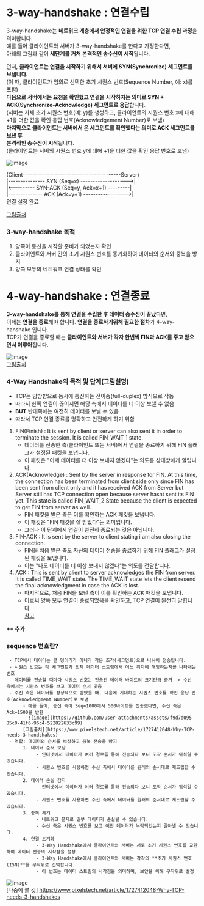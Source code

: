 # 3-way-handshake : 연결수립
3-way-handshake는 **네트워크 계층에서 안정적인 연결을 위한 TCP 연결 수립 과정**을 의미합니다.   
예를 들어 클라이언트와 서버가 3-way-handshake를 한다고 가정한다면,     
아래의 그림과 같이 **세단계를 거쳐 본격적인 송수신이 시작**됩니다.     

먼저, **클라이언트는 연결을 시작하기 위해서 서버에 SYN(Synchronize) 세그먼트를 보냅니다.**     
(이 때, 클라이언트가 임의로 선택한 초기 시퀀스 번호(Sequence Number, 예: x)를 포함)    
**다음으로 서버에서는 요청을 확인했고 연결을 시작하자는 의미로 SYN + ACK(Synchronize-Acknowledge) 세그먼트로 응답**합니다.    
(서버는 자체 초기 시퀀스 번호(예: y)를 생성하고, 클라이언트의 시퀀스 번호 x에 대해 +1을 더한 값을 확인 응답 번호(Acknowledgement Number)로 보냄)    
**마지막으로 클라이언트는 서버에서 온 세그먼트를 확인했다는 의미로 ACK 세그먼트를 보낸 후     
본격적인 송수신이 시작**됩니다.     
(클라이언트는 서버의 시퀀스 번호 y에 대해 +1을 더한 값을 확인 응답 번호로 보냄)    

![image](https://github.com/user-attachments/assets/4ef1b0d2-57e4-477c-80a8-c1509007f9e3)     

     
(Client----------------------------------------Server)        
   |--------------- SYN (Seq=x) ------------------->|      
   |<-------- SYN-ACK (Seq=y, Ack=x+1) ---------|     
   |-------------- ACK (Ack=y+1) ----------------->|        
                연결 설정 완료         
   
[그림출처](https://www.geeksforgeeks.org/tcp-3-way-handshake-process/)

### 3-way-handshake 목적
1. 양쪽이 통신을 시작할 준비가 되었는지 확인    
2. 클라이언트와 서버 간의 초기 시퀀스 번호를 동기화하여 데이터의 순서와 중복을 방지    
3. 양쪽 모두의 네트워크 연결 상태를 확인    
        
# 4-way-handshake : 연결종료
**3-way-handshake를 통해 연결을 수립한 후 데이터 송수신이 끝났다**면,   
이제는 **연결을 종료**해야 합니다. **연결을 종료하기위해 필요한 절차**가 4-way-hanshake 입니다.   
TCP가 연결을 종료할 때는 **클라이언트와 서버가 각자 한번씩 FIN과 ACK를 주고 받으면서 이루어**집니다.

![image](https://github.com/user-attachments/assets/1097735d-1c51-45f9-b5b3-8e466b22de03)    
[그림출처](https://www.linkedin.com/pulse/tcp-4-way-termination-handshake-ibraham-ajazz)      

### 4-Way Handshake의 목적 및 단계(그림설명)
- TCP는 양방향으로 동시에 통신하는 전이중(full-duplex) 방식으로 작동
- 따라서 한쪽 연결이 끊어지면 해당 측에서 데이터를 더 이상 보낼 수 없음
- **BUT** 반대쪽에는 여전히 데이터를 보낼 수 있음
- 따라서 TCP 연결 종료를 명확하고 안전하게 하기 위함
1. FIN(Finish) : It is sent by client or server can also sent it in order to terminate the session. It is called FIN_WAIT_1 state.
     - 데이터를 전송한 측(클라이언트 또는 서버)에서 연결을 종료하기 위해 FIN 플래그가 설정된 패킷을 보냅니다.
     - 이 패킷은 "이제 데이터를 더 이상 보내지 않겠다"는 의도를 상대방에게 알립니다.
3. ACK(Acknowledge) : Sent by the server in response for FIN.
At this time, the connection has been terminated from client side only since FIN has been sent from client only and it has received ACK from Server but Server still has TCP connection open because server hasnt sent its FIN yet. This state is called FIN_WAIT_2 State because the client is expected to get FIN from server as well.
     - FIN 패킷을 받은 측은 이를 확인하는 ACK 패킷을 보냅니다.
     - 이 패킷은 "FIN 패킷을 잘 받았다"는 의미입니다.
     - 그러나 이 단계에서 연결이 완전히 종료되는 것은 아닙니다.
5. FIN-ACK : It is sent by the server to client stating i am also closing the connection.
     - FIN을 처음 받은 측도 자신의 데이터 전송을 종료하기 위해 FIN 플래그가 설정된 패킷을 보냅니다.
     - 이는 "나도 데이터를 더 이상 보내지 않겠다"는 의도를 전달합니다.
7. ACK : This is sent by client to server acknowledges the FIN from server. It is called TIME_WAIT state. The TIME_WAIT state lets the client resend the final acknowledgment in case the ACK is lost.
     - 마지막으로, 처음 FIN을 보낸 측이 이를 확인하는 ACK 패킷을 보냅니다.
     - 이로써 양쪽 모두 연결이 종료되었음을 확인하고, TCP 연결이 완전히 닫힙니다.    
[참고](https://www.linkedin.com/pulse/tcp-4-way-termination-handshake-ibraham-ajazz)
     
**++ 추가**
### sequence 번호란?
     - TCP에서 데이터는 큰 덩어리가 아니라 작은 조각(세그먼트)으로 나뉘어 전송됩니다.     
     - 시퀀스 번호는 각 세그먼트가 전체 데이터 스트림에서 어느 위치에 해당하는지를 나타내는 번호
     - 데이터를 전송할 때마다 시퀀스 번호는 전송된 데이터 바이트의 크기만큼 증가 -> 수신 측에서는 시퀀스 번호를 보고 데이터 순서 맞춤
     - 수신 측은 데이터를 정상적으로 받았을 때, 다음에 기대하는 시퀀스 번호를 확인 응답 번호(Acknowledgment Number)로 보냄
          - 예를 들어, 송신 측이 Seq=1000에서 500바이트를 전송했다면, 수신 측은 Ack=1500을 반환
          - ![image](https://github.com/user-attachments/assets/f9d7d095-85c0-41f6-96c4-522822633c99)    
          [그림출처](https://www.pixelstech.net/article/1727412048-Why-TCP-needs-3-handshakes)
     - 역할: 데이터의 순서를 보장하고 중복 전송을 방지
          1. 데이터 순서 보장
               - 인터넷에서 데이터가 여러 경로를 통해 전송되다 보니 도착 순서가 뒤섞일 수 있습니다.
               - 시퀀스 번호를 사용하면 수신 측에서 데이터를 원래의 순서대로 재조립할 수 있습니다.
          2. 데이터 손실 감지
               - 인터넷에서 데이터가 여러 경로를 통해 전송되다 보니 도착 순서가 뒤섞일 수 있습니다.
               - 시퀀스 번호를 사용하면 수신 측에서 데이터를 원래의 순서대로 재조립할 수 있습니다.
          3. 중복 제거
               - 네트워크 문제로 일부 데이터가 손실될 수 있습니다.
               - 수신 측은 시퀀스 번호를 보고 어떤 데이터가 누락되었는지 알아낼 수 있습니다.
          4. 연결 초기화
               - 3-Way Handshake에서 클라이언트와 서버는 서로 초기 시퀀스 번호를 교환하여 데이터 전송의 시작점을 설정
               - 3-Way Handshake에서 클라이언트와 서버는 각각의 **초기 시퀀스 번호(ISN)**를 무작위로 선택합니다.
               - 이 번호는 데이터 스트림의 시작점을 의미하며, 보안을 위해 무작위로 설정    
       
![image](https://github.com/user-attachments/assets/f9d7d095-85c0-41f6-96c4-522822633c99)    
[나중에 볼 것] https://www.pixelstech.net/article/1727412048-Why-TCP-needs-3-handshakes
